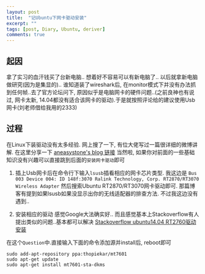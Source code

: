 ```yaml
---
layout: post
title:  "记Ubuntu下网卡驱动安装"
excerpt: ""
tags: [post, Diary, Ubuntu, deriver]
comments: true
---
```


## 起因
拿了实习的血汗钱买了台新电脑.. 想着好不容易可以有新电脑了.. 以后就拿新电脑做研究(因为是集显的).. 谁知道装了wireshark后, 在monitor模式下并没有办法抓到任何帧..去了官方论坛问下, 原因似乎是电脑网卡的硬件问题..(之前良神也有说过, 网卡太新, 14.04都没有适合该网卡的驱动).于是就按照评论给的建议使用Usb网卡(刘老师借给我用的2333)

## 过程
在Linux下装驱动没有太多经验. 网上搜了一下, 有位大佬写过一篇很详细的微博讲解. 在这里分享一下
[aneasystone's blog 链接](http://www.aneasystone.com/archives/2016/06/using-usb-wireless-card.html)
当然啦, 如果你对前面的一些基础知识没有兴趣可以直接跳到后面的`安装网卡驱动`即可

1. 插上Usb网卡后在命令行下输入`lsusb`插看相应的网卡芯片类型. 我这边是
`Bus 003 Device 004: ID 148f:3070 Ralink Technology, Corp. RT2870/RT3070 Wireless Adapter` 然后搜索Ubuntu RT2870/RT3070网卡驱动即可.
那篇博客有提到如果lsusb如果没显示出你的无线适配器的排查方法. 不过我这边没有遇到..

2. 安装相应的驱动
感觉Google大法确实好.. 而且感觉基本上Stackoverflow有人提出类似的问题..基本都可以解决
[Stackoverflow ubuntu14.04 RT2760驱动安装](https://askubuntu.com/questions/641724/how-to-install-rt2870-rt3070-wireless-driver)

在这个`Question`中.直接输入下面的命令添加源并install后, reboot即可
```
sudo add-apt-repository ppa:thopiekar/mt7601
sudo apt-get update
sudo apt-get install mt7601-sta-dkms
```

